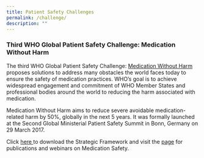 ```yaml
---
title: Patient Safety Challenges
permalink: /challenge/
description: ""
---
```

### Third WHO Global Patient Safety Challenge: Medication Without Harm

The third WHO Global Patient Safety Challenge: [Medication Without Harm](https://www.who.int/initiatives/medication-without-harm) proposes solutions to address many obstacles the world faces today to ensure the safety of medication practices. WHO’s goal is to achieve widespread engagement and commitment of WHO Member States and professional bodies around the world to reducing the harm associated with medication.

Medication Without Harm aims to reduce severe avoidable medication-related harm by 50%, globally in the next 5 years. It was formally launched at the Second Global Ministerial Patient Safety Summit in Bonn, Germany on 29 March 2017.

Click [here ](https://docisolation.prod.fire.glass/?guid=29b56937-5cef-4d43-3231-7a5f1052ac4c) to download the Strategic Framework and visit the [page](https://www.who.int/initiatives/medication-without-harm) for publications and webinars on Medication Safety.
